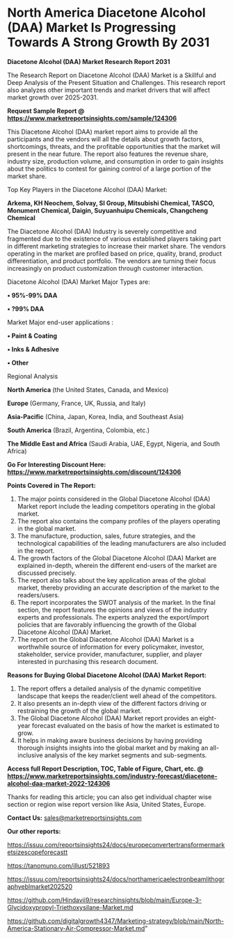 # North America Diacetone Alcohol (DAA) Market Is Progressing Towards A Strong Growth By 2031

<strong>Diacetone Alcohol (DAA) Market Research Report 2031</strong>

The Research Report on Diacetone Alcohol (DAA) Market is a Skillful and Deep Analysis of the Present Situation and Challenges. This research report also analyzes other important trends and market drivers that will affect market growth over 2025-2031.

<strong>Request Sample Report @ <a href=https://www.marketreportsinsights.com/sample/124306>https://www.marketreportsinsights.com/sample/124306</a></strong>

This Diacetone Alcohol (DAA) market report aims to provide all the participants and the vendors will all the details about growth factors, shortcomings, threats, and the profitable opportunities that the market will present in the near future. The report also features the revenue share, industry size, production volume, and consumption in order to gain insights about the politics to contest for gaining control of a large portion of the market share.

Top Key Players in the Diacetone Alcohol (DAA) Market:

<strong>Arkema, KH Neochem, Solvay, SI Group, Mitsubishi Chemical, TASCO, Monument Chemical, Daigin, Suyuanhuipu Chemicals, Changcheng Chemical</strong>

The Diacetone Alcohol (DAA) Industry is severely competitive and fragmented due to the existence of various established players taking part in different marketing strategies to increase their market share. The vendors operating in the market are profiled based on price, quality, brand, product differentiation, and product portfolio. The vendors are turning their focus increasingly on product customization through customer interaction.

Diacetone Alcohol (DAA) Market Major Types are:

<strong>• 95%-99% DAA

• ?99% DAA</strong>

Market Major end-user applications :

<strong>• Paint & Coating

• Inks & Adhesive

• Other</strong>

Regional Analysis

</u><strong><b>North America</b></strong> (the United States, Canada, and Mexico)

<strong><b>Europe </b></strong>(Germany, France, UK, Russia, and Italy)

<strong><b>Asia-Pacific</b></strong> (China, Japan, Korea, India, and Southeast Asia)

<strong><b>South America</b></strong> (Brazil, Argentina, Colombia, etc.)

<strong><b>The Middle East and Africa</b></strong> (Saudi Arabia, UAE, Egypt, Nigeria, and South Africa)

<strong>Go For Interesting Discount Here: <a href=https://www.marketreportsinsights.com/discount/124306>https://www.marketreportsinsights.com/discount/124306</a></strong>

<strong>Points Covered in The Report:</strong>
<ol>
  <li>The major points considered in the Global Diacetone Alcohol (DAA) Market report include the leading competitors operating in the global market.</li>
  <li>The report also contains the company profiles of the players operating in the global market.</li>
  <li>The manufacture, production, sales, future strategies, and the technological capabilities of the leading manufacturers are also included in the report.</li>
  <li>The growth factors of the Global Diacetone Alcohol (DAA) Market are explained in-depth, wherein the different end-users of the market are discussed precisely.</li>
  <li>The report also talks about the key application areas of the global market, thereby providing an accurate description of the market to the readers/users.</li>
  <li>The report incorporates the SWOT analysis of the market. In the final section, the report features the opinions and views of the industry experts and professionals. The experts analyzed the export/import policies that are favorably influencing the growth of the Global Diacetone Alcohol (DAA) Market.</li>
  <li>The report on the Global Diacetone Alcohol (DAA) Market is a worthwhile source of information for every policymaker, investor, stakeholder, service provider, manufacturer, supplier, and player interested in purchasing this research document.</li>
</ol>
<strong>Reasons for Buying Global Diacetone Alcohol (DAA) Market Report:</strong>

<ol>
  <li>The report offers a detailed analysis of the dynamic competitive landscape that keeps the reader/client well ahead of the competitors.</li>
  <li>It also presents an in-depth view of the different factors driving or restraining the growth of the global market.</li>
  <li>The Global Diacetone Alcohol (DAA) Market report provides an eight-year forecast evaluated on the basis of how the market is estimated to grow.</li>
  <li>It helps in making aware business decisions by having providing thorough insights insights into the global market and by making an all-inclusive analysis of the key market segments and sub-segments.</li>
</ol>
<strong>Access full Report Description, TOC, Table of Figure, Chart, etc. @ <a href=https://www.marketreportsinsights.com/industry-forecast/diacetone-alcohol-daa-market-2022-124306>https://www.marketreportsinsights.com/industry-forecast/diacetone-alcohol-daa-market-2022-124306</a></strong>


Thanks for reading this article; you can also get individual chapter wise section or region wise report version like Asia, United States, Europe.

<strong>Contact Us:</strong>
sales@marketreportsinsights.com

<strong>Our other reports:</strong>

<a href=https://issuu.com/reportsinsights24/docs/europeconvertertransformermarketsizescopeforecastt>https://issuu.com/reportsinsights24/docs/europeconvertertransformermarketsizescopeforecastt</a>

<a href=https://tanomuno.com/illust/521893>https://tanomuno.com/illust/521893</a>

<a href=https://issuu.com/reportsinsights24/docs/northamericaelectronbeamlithographyeblmarket202520>https://issuu.com/reportsinsights24/docs/northamericaelectronbeamlithographyeblmarket202520</a>

<a href=https://github.com/Hindavii9/researchinsights/blob/main/Europe-3-Glycidoxypropyl-Triethoxysilane-Market.md>https://github.com/Hindavii9/researchinsights/blob/main/Europe-3-Glycidoxypropyl-Triethoxysilane-Market.md</a>

<a href=https://github.com/digitalgrowth4347/Marketing-strategy/blob/main/North-America-Stationary-Air-Compressor-Market.md>https://github.com/digitalgrowth4347/Marketing-strategy/blob/main/North-America-Stationary-Air-Compressor-Market.md</a>"
